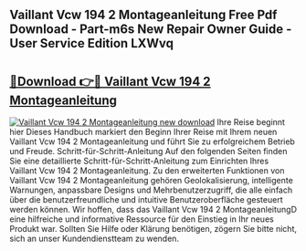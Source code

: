 ## Vaillant Vcw 194 2 Montageanleitung Free Pdf Download - Part-m6s New Repair Owner Guide - User Service Edition LXWvq

# <h2><a href="http://df7cccb.blite.top/?on=Vaillant+Vcw+194+2+Montageanleitung">🔗Download 👉🔴 Vaillant Vcw 194 2 Montageanleitung</a></h2>

[![Vaillant Vcw 194 2 Montageanleitung new download](https://i.imgur.com/lujVjoI.png)](http://df7cccb.blite.top/?on=Vaillant+Vcw+194+2+Montageanleitung)
Ihre Reise beginnt hier Dieses Handbuch markiert den Beginn Ihrer Reise mit Ihrem neuen Vaillant Vcw 194 2 Montageanleitung und führt Sie zu erfolgreichem Betrieb und Freude. Schritt-für-Schritt-Anleitung Auf den folgenden Seiten finden Sie eine detaillierte Schritt-für-Schritt-Anleitung zum Einrichten Ihres Vaillant Vcw 194 2 Montageanleitung. Zu den erweiterten Funktionen von Vaillant Vcw 194 2 Montageanleitung gehören Geolokalisierung, intelligente Warnungen, anpassbare Designs und Mehrbenutzerzugriff, die alle einfach über die benutzerfreundliche und intuitive Benutzeroberfläche gesteuert werden können. Wir hoffen, dass das Vaillant Vcw 194 2 MontageanleitungD eine hilfreiche und informative Ressource für den Einstieg in Ihr neues Produkt war. Sollten Sie Hilfe oder Klärung benötigen, zögern Sie bitte nicht, sich an unser Kundendienstteam zu wenden.
